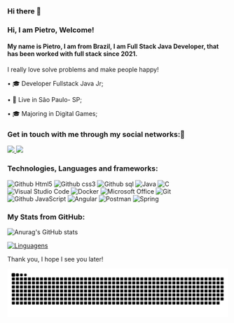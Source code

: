 ### Hi there 👋

<!--
**PietroDS1/PietroDS1** is a ✨ _special_ ✨ repository because its `README.md` (this file) appears on your GitHub profile.

Here are some ideas to get you started:

- 🔭 I’m currently working on ...
- 🌱 I’m currently learning ...
- 👯 I’m looking to collaborate on ...
- 🤔 I’m looking for help with ...
- 💬 Ask me about ...
- 📫 How to reach me: ...
- 😄 Pronouns: ...
- ⚡ Fun fact: ...
-->
### Hi,  I am Pietro, Welcome!
#### My name is Pietro, I am from Brazil, I am Full Stack Java Developer, that has been worked with full stack since 2021. 
 I really love solve problems and make people happy! 
 
• 🎓 Developer Fullstack Java Jr;

• 📍  Live in São Paulo- SP;

• 🎓 Majoring in Digital Games;

### Get in touch with me through my social networks:📲
<a href="https://www.instagram.com/pietrodanton/" alt="Instagram" target="_blank">
  <img src="https://img.shields.io/badge/-Instagram-DF0174?style=for-the-badge&labelColor=DF0174&logo=instagram&logoColor=white&link=https://www.instagram.com/lucxs.lm_">
</a>

<a href="https://www.linkedin.com/in/pietro-danton-580573207/" alt= "LinkedIN" target= "_blank">
 <img src="https://img.shields.io/badge/-LinkedIn-0077B5?style=for-the-badge&logo=linkedin&logoColor=white&link=https://www.linkedin.com/in/lucas-souza-607776215/">
</a>   

### Technologies, Languages and frameworks:
![Github Html5](https://img.shields.io/badge/HTML5-E34F26?style=for-the-badge&logo=html5&logoColor=white)
![Github css3](https://img.shields.io/badge/CSS3-1572B6?style=for-the-badge&logo=css3&logoColor=white)
![Github sql](https://img.shields.io/badge/MySQL-00000F?style=for-the-badge&logo=mysql&logoColor=white)
<img alt="Java" src="https://img.shields.io/badge/java-%23ED8B00.svg?style=for-the-badge&logo=java&logoColor=white"/>
<img alt="C" src="https://img.shields.io/badge/c-%2300599C.svg?style=for-the-badge&logo=c&logoColor=white"/>
<img alt="Visual Studio Code" src="https://img.shields.io/badge/VisualStudioCode-0078d7.svg?style=for-the-badge&logo=visual-studio-code&logoColor=white"/>
 <img alt="Docker" src="https://img.shields.io/badge/docker-%230db7ed.svg?style=for-the-badge&logo=docker&logoColor=white"/>
 <img alt="Microsoft Office" src="https://img.shields.io/badge/Microsoft_Office-D83B01?style=for-the-badge&logo=microsoft-office&logoColor=white" />
 <img alt="Git" src="https://img.shields.io/badge/git-%23F05033.svg?style=for-the-badge&logo=git&logoColor=white"/>
 ![Github JavaScript](https://img.shields.io/badge/JavaScript-F7DF1E?style=for-the-badge&logo=javascript&logoColor=black)
 <img alt="Angular" src="https://img.shields.io/badge/angular-%23DD0031.svg?style=for-the-badge&logo=angular&logoColor=white"/>
 <img alt="Postman" src="https://img.shields.io/badge/Postman-FF6C37?style=for-the-badge&logo=postman&logoColor=red"/>
 <img alt="Spring" src="https://img.shields.io/badge/spring-%236DB33F.svg?style=for-the-badge&logo=spring&logoColor=white"/>
   

### My Stats from GitHub:
![Anurag's GitHub stats](https://github-readme-stats.vercel.app/api?username=PietroDS1&theme=tokyonight&show_icons=true)

[![Linguagens](https://github-readme-stats.vercel.app/api/top-langs/?username=PietroDS1&theme=tokyonight&layout=compact)](https://github.com/PietroDS1/github-readme-stats)
<p align="center">

Thank you, I hope I see you later!
</p>

![Snake animation](https://github.com/PietroDS1/PietroDS1/blob/output/github-contribution-grid-snake.svg)
